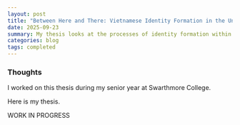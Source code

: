 ```yaml
---
layout: post
title: "Between Here and There: Vietnamese Identity Formation in the United States"
date: 2025-09-23
summary: My thesis looks at the processes of identity formation within the Vietnamese diasporic community, who sought refuge in the United States shortly after the end of the Vietnam War in 1975. It draws on semi-structured interviews with Vietnamese community members from Arizona and California, textual analysis of Vietnamese magazines and written work by Vietnamese writers, and auto-ethnography informed by my family history and personal experiences in the Vietnamese community. My analysis brings together insights from different scholarly traditions that explore identity, memory, materiality, and migration. 
categories: blog
tags: completed
---
```


### Thoughts

I worked on this thesis during my senior year at Swarthmore College. 

Here is my thesis. 

WORK IN PROGRESS

